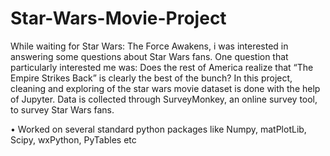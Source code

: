 # Star-Wars-Movie-Project
While waiting for Star Wars: The Force Awakens, i was interested in answering some questions about Star Wars fans. One question that particularly interested me was: Does the rest of America realize that “The Empire Strikes Back” is clearly the best of the bunch?
In this project, cleaning and exploring of the star wars movie dataset is done with the help of Jupyter.
Data is collected through SurveyMonkey, an online survey tool, to survey Star Wars fans.

•	Worked on several standard python packages like Numpy, matPlotLib, Scipy, wxPython, PyTables etc
